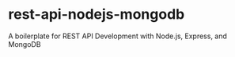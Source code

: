 # rest-api-nodejs-mongodb
A boilerplate for REST API Development with  Node.js, Express, and MongoDB
